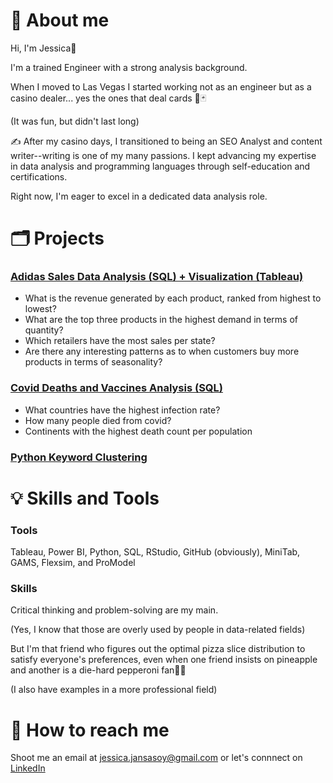 # 📌 About me
Hi, I'm Jessica👋

I'm a trained Engineer with a strong analysis background.

When I moved to Las Vegas I started working not as an engineer but as a casino dealer... yes the ones that deal cards 🎲🃏

(It was fun, but didn't last long)

✍️ After my casino days, I transitioned to being an SEO Analyst and content writer--writing is one of my many passions. I kept advancing my expertise in data analysis and programming languages through self-education and certifications.

Right now, I'm eager to excel in a dedicated data analysis role.

# 🗂️ Projects

### [Adidas Sales Data Analysis (SQL) + Visualization (Tableau)](https://github.com/jjansasoy/adidas_sales)

- What is the revenue generated by each product, ranked from highest to lowest?
- What are the top three products in the highest demand in terms of quantity?
- Which retailers have the most sales per state?
- Are there any interesting patterns as to when customers buy more products in terms of seasonality?

### [Covid Deaths and Vaccines Analysis (SQL)](https://github.com/jjansasoy/covid-vaccines)

- What countries have the highest infection rate?
- How many people died from covid?
- Continents with the highest death count per population

### [Python Keyword Clustering](https://github.com/jjansasoy/python-keyword-clustering)

# 💡 Skills and Tools

### Tools
Tableau, Power BI, Python, SQL, RStudio, GitHub (obviously), MiniTab, GAMS, Flexsim, and ProModel

### Skills

Critical thinking and problem-solving are my main.

(Yes, I know that those are overly used by people in data-related fields)

But I'm that friend who figures out the optimal pizza slice distribution to satisfy everyone's preferences, even when one friend insists on pineapple and another is a die-hard pepperoni fan🍕🧠

(I also have examples in a more professional field)

# 🤝 How to reach me

Shoot me an email at jessica.jansasoy@gmail.com or let's connnect on [LinkedIn](https://www.linkedin.com/in/jessica-jansasoy-analyst/) 


